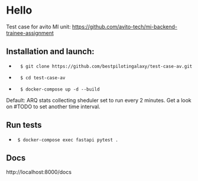 # Hello
Test case for avito MI unit:
https://github.com/avito-tech/mi-backend-trainee-assignment


## Installation and launch:
            
-       $ git clone https://github.com/bestpilotingalaxy/test-case-av.git
                         
       
-       $ cd test-case-av
             
       
-       $ docker-compose up -d --build

Default: ARQ stats collecting sheduler set to run every 2 minutes.
Get a look on #TODO to set another time interval.

## Run tests

-      $ docker-compose exec fastapi pytest . 
      
## Docs

http://localhost:8000/docs
